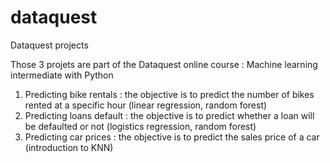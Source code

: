 # dataquest
Dataquest projects

Those 3 projets are part of the Dataquest online course : Machine learning intermediate with Python

1.	Predicting bike rentals : the objective is to predict the number of bikes rented at a specific hour (linear regression, random forest)
2.	Predicting loans default : the objective is to predict whether a loan will be defaulted or not (logistics regression, random forest)
3.	Predicting car prices : the objective is to predict the sales price of a car (introduction to KNN)

